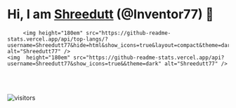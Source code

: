 # Hi, I am [Shreedutt](#) (@Inventor77) :crystal_ball:

<!-- <a href="https://www.linkedin.com/in/shreedutt-dixit-613383191/">
  <img align="left" alt="Shreedutt's LinkdeIN" width="22px" src="https://cdn.jsdelivr.net/npm/simple-icons@v3/icons/linkedin.svg" />
</a>

[![Github Badge](https://img.shields.io/badge/-Github-000?style=flat-square&logo=Github&logoColor=white&link=https://github.com/Shreedutt77)](https://github.com/Shreedutt77/)
[![Linkedin Badge](https://img.shields.io/badge/-LinkedIn-blue?style=flat-square&logo=Linkedin&logoColor=white&link=https://www.linkedin.com/in/shreedutt-dixit-613383191/)](https://www.linkedin.com/in/shreedutt-dixit-613383191/)

</br>

![HTML5](https://img.shields.io/badge/-Html5-000000?style=flat&logo=HTML5)
![CSS3](https://img.shields.io/badge/-Css3-000000?style=flat&logo=css3&logoColor=1572B6)
![Sass](https://img.shields.io/badge/-Sass-000000?style=flat&logo=sass&logoColor=CD6799)
![JavaScript](https://img.shields.io/badge/-JavaScript-black?style=flat-square&logo=javascript)
![TypeScript](https://img.shields.io/badge/-TypeScript-000000?style=flat&logo=typescript)
![React](https://img.shields.io/badge/-React-black?style=flat-square&logo=React)


</br>

## My profile overview

</br>

<img align="right" alt="GIF" src="https://giffiles.alphacoders.com/297/2970.gif" width="350" height="240" />


- Currently, working on ReactJS </br></br>
- Learning BlockChain </br></br>
- Open source Enthusiast </br></br>

</br>
</br>

<details>
<summary>
   Major Projects
</summary>


### Top Languages

<p >
   <a href="https://github.com/Shreedutt77/">
<!-- [![Top Langs]()](https://github.com/Shreedutt77/github-readme-stats) -->
<!-- ![Shreedutt's github stats](theme=radical) -->
         <img height="180em" src="https://github-readme-stats.vercel.app/api/top-langs/?username=Shreedutt77&hide=html&show_icons=true&layout=compact&theme=dark" alt="Shreedutt77" />
    <img  height="180em" src="https://github-readme-stats.vercel.app/api?username=Shreedutt77&show_icons=true&&theme=dark" alt="Shreedutt77" />
  </a>
</p>

</br>
</br>

 ![visitors](https://visitor-badge.laobi.icu/badge?page_id=Shreedutt77.Shreedutt77)
